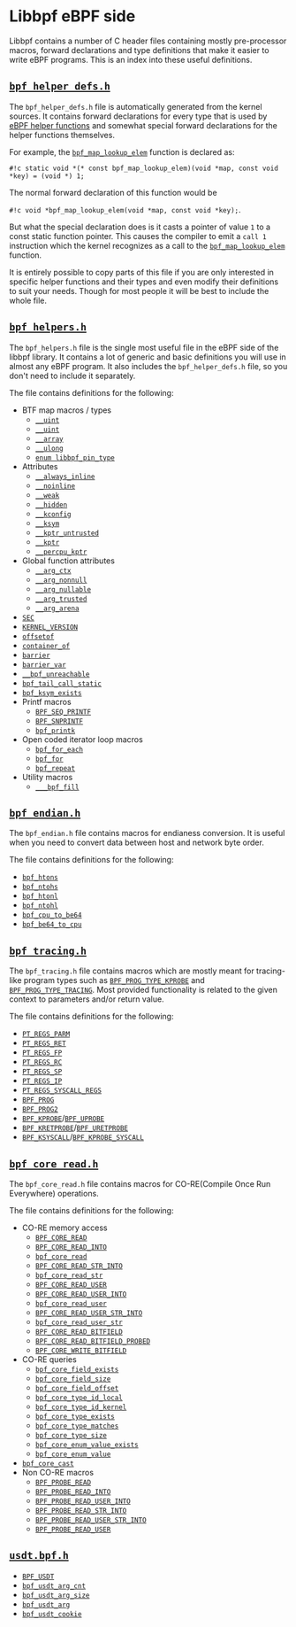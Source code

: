 # Libbpf eBPF side

Libbpf contains a number of C header files containing mostly pre-processor macros, forward declarations and type definitions that make it easier to write eBPF programs. This is an index into these useful definitions.

## [`bpf_helper_defs.h`](https://github.com/libbpf/libbpf/blob/master/src/bpf_helper_defs.h)

The `bpf_helper_defs.h` file is automatically generated from the kernel sources. It contains forward declarations for every type that is used by [eBPF helper functions](../../../linux/helper-function/index.md) and somewhat special forward declarations for the helper functions themselves.

For example, the [`bpf_map_lookup_elem`](../../../linux/helper-function/bpf_map_lookup_elem.md) function is declared as: 

`#!c static void *(* const bpf_map_lookup_elem)(void *map, const void *key) = (void *) 1;`

The normal forward declaration of this function would be 

`#!c void *bpf_map_lookup_elem(void *map, const void *key);`.

But what the special declaration does is it casts a pointer of value `1` to a const static function pointer. This causes the compiler to emit a `call 1` instruction which the kernel recognizes as a call to the [`bpf_map_lookup_elem`](../../../linux/helper-function/bpf_map_lookup_elem.md) function.

It is entirely possible to copy parts of this file if you are only interested in specific helper functions and their types and even modify their definitions to suit your needs. Though for most people it will be best to include the whole file.

## [`bpf_helpers.h`](https://github.com/libbpf/libbpf/blob/master/src/bpf_helpers.h)

The `bpf_helpers.h` file is the single most useful file in the eBPF side of the libbpf library. It contains a lot of
generic and basic definitions you will use in almost any eBPF program. It also includes the `bpf_helper_defs.h` file,
so you don't need to include it separately.

The file contains definitions for the following:

* BTF map macros / types
    * [`__uint`](__uint.md)
    * [`__uint`](__uint.md)
    * [`__array`](__array.md)
    * [`__ulong`](__ulong.md)
    * [`enum libbpf_pin_type`](enum-libbpf_pin_type.md)
* Attributes
    * [`__always_inline`](__always_inline.md)
    * [`__noinline`](__noinline.md)
    * [`__weak`](__weak.md)
    * [`__hidden`](__hidden.md)
    * [`__kconfig`](__kconfig.md)
    * [`__ksym`](__ksym.md)
    * [`__kptr_untrusted`](__kptr_untrusted.md)
    * [`__kptr`](__kptr.md)
    * [`__percpu_kptr`](__percpu_kptr.md)
* Global function attributes
    * [`__arg_ctx`](__arg_ctx.md)
    * [`__arg_nonnull`](__arg_nonnull.md)
    * [`__arg_nullable`](__arg_nullable.md)
    * [`__arg_trusted`](__arg_trusted.md)
    * [`__arg_arena`](__arg_arena.md)
* [`SEC`](SEC.md)
* [`KERNEL_VERSION`](KERNEL_VERSION.md)
* [`offsetof`](offsetof.md)
* [`container_of`](container_of.md)
* [`barrier`](barrier.md)
* [`barrier_var`](barrier_var.md)
* [`__bpf_unreachable`](__bpf_unreachable.md)
* [`bpf_tail_call_static`](bpf_tail_call_static.md)
* [`bpf_ksym_exists`](bpf_ksym_exists.md)
* <nospell>Printf macros</nospell>
    * [`BPF_SEQ_PRINTF`](bpf_seq_printf.md)
    * [`BPF_SNPRINTF`](bpf_snprintf.md)
    * [`bpf_printk`](bpf_printk.md)
* Open coded iterator loop macros
    * [`bpf_for_each`](bpf_for_each.md)
    * [`bpf_for`](bpf_for.md)
    * [`bpf_repeat`](bpf_repeat.md)
* Utility macros
    * [`___bpf_fill`](___bpf_fill.md)

## [`bpf_endian.h`](https://github.com/libbpf/libbpf/blob/master/src/bpf_endian.h)

The `bpf_endian.h` file contains macros for endianess conversion. It is useful when you need to convert data between host and network byte order.

The file contains definitions for the following:

* [`bpf_htons`](bpf_htons.md)
* [`bpf_ntohs`](bpf_ntohs.md)
* [`bpf_htonl`](bpf_htonl.md)
* [`bpf_ntohl`](bpf_ntohl.md)
* [`bpf_cpu_to_be64`](bpf_cpu_to_be64.md)
* [`bpf_be64_to_cpu`](bpf_be64_to_cpu.md)

## [`bpf_tracing.h`](https://github.com/libbpf/libbpf/blob/master/src/bpf_tracing.h)

The `bpf_tracing.h` file contains macros which are mostly meant for tracing-like program types such as [`BPF_PROG_TYPE_KPROBE`](../../../linux/program-type/BPF_PROG_TYPE_KPROBE.md) and [`BPF_PROG_TYPE_TRACING`](../../../linux/program-type/BPF_PROG_TYPE_TRACING.md). Most provided functionality is related to the given context to parameters and/or return value.

The file contains definitions for the following:

* [`PT_REGS_PARM`](PT_REGS_PARM.md)
* [`PT_REGS_RET`](PT_REGS_RET.md)
* [`PT_REGS_FP`](PT_REGS_FP.md)
* [`PT_REGS_RC`](PT_REGS_RC.md)
* [`PT_REGS_SP`](PT_REGS_SP.md) 
* [`PT_REGS_IP`](PT_REGS_IP.md)
* [`PT_REGS_SYSCALL_REGS`](PT_REGS_SYSCALL_REGS.md)
* [`BPF_PROG`](BPF_PROG.md)
* [`BPF_PROG2`](BPF_PROG2.md)
* [`BPF_KPROBE`](BPF_KPROBE.md)/[`BPF_UPROBE`](BPF_UPROBE.md)
* [`BPF_KRETPROBE`](BPF_KRETPROBE.md)/[`BPF_URETPROBE`](BPF_URETPROBE.md)
* [`BPF_KSYSCALL`](BPF_KSYSCALL.md)/[`BPF_KPROBE_SYSCALL`](BPF_KPROBE_SYSCALL.md)

## [`bpf_core_read.h`](https://github.com/libbpf/libbpf/blob/master/src/bpf_core_read.h)

The `bpf_core_read.h` file contains macros for CO-RE(Compile Once Run Everywhere) operations.

The file contains definitions for the following:

* CO-RE memory access
    * [`BPF_CORE_READ`](BPF_CORE_READ.md)
    * [`BPF_CORE_READ_INTO`](BPF_CORE_READ_INTO.md)
    * [`bpf_core_read`](bpf_core_read.md)
    * [`BPF_CORE_READ_STR_INTO`](BPF_CORE_READ_STR_INTO.md)
    * [`bpf_core_read_str`](bpf_core_read_str.md)
    * [`BPF_CORE_READ_USER`](BPF_CORE_READ_USER.md)
    * [`BPF_CORE_READ_USER_INTO`](BPF_CORE_READ_USER_INTO.md)
    * [`bpf_core_read_user`](bpf_core_read_user.md)
    * [`BPF_CORE_READ_USER_STR_INTO`](BPF_CORE_READ_USER_STR_INTO.md)
    * [`bpf_core_read_user_str`](bpf_core_read_user_str.md)
    * [`BPF_CORE_READ_BITFIELD`](BPF_CORE_READ_BITFIELD.md)
    * [`BPF_CORE_READ_BITFIELD_PROBED`](BPF_CORE_READ_BITFIELD_PROBED.md)
    * [`BPF_CORE_WRITE_BITFIELD`](BPF_CORE_WRITE_BITFIELD.md)
* CO-RE queries
    * [`bpf_core_field_exists`](bpf_core_field_exists.md)
    * [`bpf_core_field_size`](bpf_core_field_size.md)
    * [`bpf_core_field_offset`](bpf_core_field_offset.md)
    * [`bpf_core_type_id_local`](bpf_core_type_id_local.md)
    * [`bpf_core_type_id_kernel`](bpf_core_type_id_kernel.md)
    * [`bpf_core_type_exists`](bpf_core_type_exists.md)
    * [`bpf_core_type_matches`](bpf_core_type_matches.md)
    * [`bpf_core_type_size`](bpf_core_type_size.md)
    * [`bpf_core_enum_value_exists`](bpf_core_enum_value_exists.md)
    * [`bpf_core_enum_value`](bpf_core_enum_value.md)
* [`bpf_core_cast`](bpf_core_cast.md)
* Non CO-RE macros
    * [`BPF_PROBE_READ`](BPF_PROBE_READ.md)
    * [`BPF_PROBE_READ_INTO`](BPF_PROBE_READ_INTO.md)
    * [`BPF_PROBE_READ_USER_INTO`](BPF_PROBE_READ_USER_INTO.md)
    * [`BPF_PROBE_READ_STR_INTO`](BPF_PROBE_READ_STR_INTO.md)
    * [`BPF_PROBE_READ_USER_STR_INTO`](BPF_PROBE_READ_USER_STR_INTO.md)
    * [`BPF_PROBE_READ_USER`](BPF_PROBE_READ_USER.md)

## [`usdt.bpf.h`](https://github.com/libbpf/libbpf/blob/master/src/usdt.bpf.h)

* [`BPF_USDT`](BPF_USDT.md)
* [`bpf_usdt_arg_cnt`](bpf_usdt_arg_cnt.md)
* [`bpf_usdt_arg_size`](bpf_usdt_arg_size.md)
* [`bpf_usdt_arg`](bpf_usdt_arg.md)
* [`bpf_usdt_cookie`](bpf_usdt_cookie.md)
